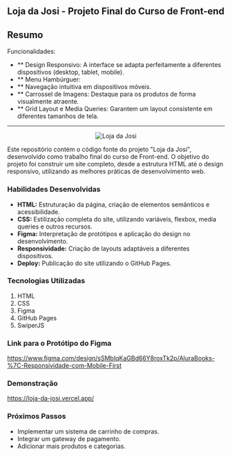 ## Loja da Josi - Projeto Final do Curso de Front-end
## Resumo
Funcionalidades:
* ** Design Responsivo: A interface se adapta perfeitamente a diferentes dispositivos (desktop, tablet, mobile).
* ** Menu Hambúrguer: 
* ** Navegação intuitiva em dispositivos móveis.
* ** Carrossel de Imagens: Destaque para os produtos de forma visualmente atraente.
* ** Grid Layout e Media Queries: Garantem um layout consistente em diferentes tamanhos de tela.
---
<div align="center">
  <img src="https://github.com/user-attachments/assets/aa4293e1-9ae9-473c-a301-c3376e4415ee" alt="Loja da Josi">
</div>

Este repositório contém o código fonte do projeto "Loja da Josi", desenvolvido como trabalho final do curso de Front-end. O objetivo do projeto foi construir um site completo, desde a estrutura HTML até o design responsivo, utilizando as melhores práticas de desenvolvimento web.

### Habilidades Desenvolvidas
* **HTML:** Estruturação da página, criação de elementos semânticos e acessibilidade.
* **CSS:** Estilização completa do site, utilizando variáveis, flexbox, media queries e outros recursos.
* **Figma:** Interpretação de protótipos e aplicação do design no desenvolvimento.
* **Responsividade:** Criação de layouts adaptáveis a diferentes dispositivos.
* **Deploy:** Publicação do site utilizando o GitHub Pages.

### Tecnologias Utilizadas
1. HTML
2. CSS
3. Figma
4. GitHub Pages
5. SwiperJS

### Link para o Protótipo do Figma
https://www.figma.com/design/sSMbIqKaGBd66Y8roxTk2p/AluraBooks-%7C-Responsividade-com-Mobile-First

### Demonstração
https://loja-da-josi.vercel.app/

### Próximos Passos
* Implementar um sistema de carrinho de compras.
* Integrar um gateway de pagamento.
* Adicionar mais produtos e categorias.
